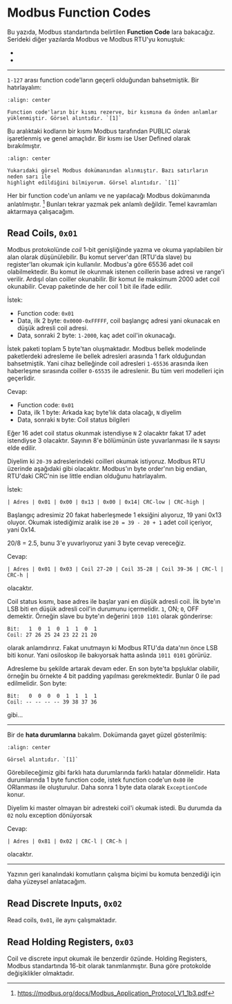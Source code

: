 # Modbus Function Codes

Bu yazıda, Modbus standartında belirtilen **Function Code** lara bakacağız.
Serideki diğer yazılarda Modbus ve Modbus RTU'yu konuştuk:

- [](modbus.md)
- [](modbus-rtu.md)

---

`1-127` arası function code'ların geçerli olduğundan bahsetmiştik. Bir
hatırlayalım:

```{figure} assets/modbus-figure-10.jpg
:align: center

Function code'ların bir kısmı rezerve, bir kısmına da önden anlamlar
yüklenmiştir. Görsel alıntıdır. `[1]`
```

Bu aralıktaki kodların bir kısmı Modbus tarafından PUBLIC olarak işaretlenmiş ve
genel amaçlıdır. Bir kısmı ise User Defined olarak bırakılmıştır.

```{figure} assets/modbus-function-codes-tablo.jpg
:align: center

Yukarıdaki görsel Modbus dokümanından alınmıştır. Bazı satırların neden sarı ile
highlight edildiğini bilmiyorum. Görsel alıntıdır. `[1]`
```

Her bir function code'un anlamı ve ne yapılacağı Modbus dokümanında anlatılmıştır.
[^1f] Bunları tekrar yazmak pek anlamlı değildir. Temel kavramları aktarmaya
çalışacağım.

## Read Coils, `0x01`

Modbus protokolünde *coil* 1-bit genişliğinde yazma ve okuma yapılabilen bir
alan olarak düşünülebilir. Bu komut server'dan (RTU'da slave) bu register'ları
okumak için kullanılır. Modbus'a göre 65536 adet coil olabilmektedir. Bu komut
ile okunmak istenen coillerin base adresi ve range'i verilir. Ardışıl olan coiller
okunabilir. Bir komut ile maksimum 2000 adet coil okunabilir. Cevap paketinde de
her coil 1 bit ile ifade edilir.

İstek:

- Function code: `0x01`
- Data, ilk 2 byte: `0x0000-0xFFFFF`, coil başlangıç adresi yani okunacak en
  düşük adresli coil adresi.
- Data, sonraki 2 byte: `1-2000`, kaç adet coil'in okunacağı.

İstek paketi toplam 5 byte'tan oluşmaktadır. Modbus bellek modelinde paketlerdeki
adresleme ile bellek adresleri arasında 1 fark olduğundan bahsetmiştik. Yani
cihaz belleğinde coil adresleri `1-65536` arasında iken haberleşme sırasında
coiller `0-65535` ile adreslenir. Bu tüm veri modelleri için geçerlidir.

Cevap:

- Function code: `0x01`
- Data, ilk 1 byte: Arkada kaç byte'lık data olacağı, `N` diyelim
- Data, sonraki `N` byte: Coil status bilgileri

Eğer 16 adet coil status okunmak istendiyse `N` 2 olacaktır fakat 17 adet
istendiyse 3 olacaktır. Sayının 8'e bölümünün üste yuvarlanması ile `N` sayısı
elde edilir.

Diyelim ki `20-39` adreslerindeki coilleri okumak istiyoruz. Modbus RTU üzerinde
aşağıdaki gibi olacaktır. Modbus'ın byte order'nın big endian, RTU'daki CRC'nin
ise little endian olduğunu hatırlayalım.

İstek:

```text
| Adres | 0x01 | 0x00 | 0x13 | 0x00 | 0x14| CRC-low | CRC-high |
```

Başlangıç adresimiz 20 fakat haberleşmede 1 eksiğini alıyoruz, 19 yani 0x13
oluyor. Okumak istediğimiz aralık ise `20 = 39 - 20 + 1` adet coil içeriyor,
yani 0x14.

20/8 = 2.5, bunu 3'e yuvarlıyoruz yani 3 byte cevap vereceğiz.

Cevap:

```text
| Adres | 0x01 | 0x03 | Coil 27-20 | Coil 35-28 | Coil 39-36 | CRC-l | CRC-h |
```

olacaktır.

Coil status kısmı, base adres ile başlar yani en düşük adresli coil.
İlk byte'ın LSB biti en düşük adresli coil'in durumunu içermelidir. `1`, ON;
`0`, OFF demektir. Örneğin slave bu byte'ın değerini `1010 1101` olarak
gönderirse:

```text
Bit:   1  0  1  0  1  1  0  1 
Coil: 27 26 25 24 23 22 21 20
```

olarak anlamdırırız. Fakat unutmayın ki Modbus RTU'da data'nın önce LSB biti
konur. Yani osiloskop ile bakıyorsak hatta aslında `1011 0101` görürüz.

Adresleme bu şekilde artarak devam eder. En son byte'ta bpşluklar olabilir,
örneğin bu örnekte 4 bit padding yapılması gerekmektedir. Bunlar 0 ile
pad edilmelidir. Son byte:

```text
Bit:   0  0  0  0  1  1  1  1 
Coil: -- -- -- -- 39 38 37 36
```

gibi...

---

Bir de **hata durumlarına** bakalım. Dokümanda gayet güzel gösterilmiş:

```{figure} assets/modbus-function-codes-11.jpg
:align: center

Görsel alıntıdır. `[1]`
```

Görebileceğimiz gibi farklı hata durumlarında farklı hatalar dönmelidir. Hata
durumlarında 1 byte function code, istek function code'un `0x80` ile ORlanması
ile oluşturulur. Daha sonra 1 byte data olarak `ExceptionCode` konur.

Diyelim ki master olmayan bir adresteki coil'i okumak istedi. Bu durumda da
`02` nolu exception dönüyorsak

Cevap:

```text
| Adres | 0x81 | 0x02 | CRC-l | CRC-h |
```

olacaktır.

---

Yazının geri kanalındaki komutların çalışma biçimi bu komuta benzediği için
daha yüzeysel anlatacağım.

## Read Discrete Inputs, `0x02`

Read coils, `0x01`, ile aynı çalışmaktadır.

## Read Holding Registers, `0x03`

Coil ve discrete input okumak ile benzerdir özünde. Holding Registers, Modbus
standartında 16-bit olarak tanımlanmıştır. Buna göre protokolde değişiklikler
olmaktadır.



[^1f]: <https://modbus.org/docs/Modbus_Application_Protocol_V1_1b3.pdf>
[^2f]: <https://www.modbus.org/docs/Modbus_over_serial_line_V1_02.pdf>